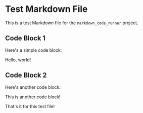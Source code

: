 # Test Markdown File

This is a test Markdown file for the `markdown_code_runner` project.

## Code Block 1

Here's a simple code block:

<!-- START_CODE -->
<!-- print('Hello, world!') -->
<!-- END_CODE -->
<!-- START_OUTPUT -->
<!-- ⚠️ This content is auto-generated by `markdown-code-runner`. -->
Hello, world!

<!-- END_OUTPUT -->

## Code Block 2

Here's another code block:

<!-- START_CODE -->
<!-- print('This is another code block!') -->
<!-- END_CODE -->
<!-- START_OUTPUT -->
<!-- ⚠️ This content is auto-generated by `markdown-code-runner`. -->
This is another code block!

<!-- END_OUTPUT -->

That's it for this test file!
